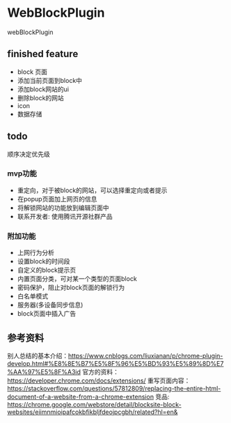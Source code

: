 # WebBlockPlugin
webBlockPlugin

## finished feature

* block 页面
* 添加当前页面到block中
* 添加block网站的ui
* 删除block的网站
* icon
* 数据存储

## todo

顺序决定优先级

### mvp功能

* 重定向，对于被block的网站，可以选择重定向或者提示
* 在popup页面加上网页的信息
* 将解锁网站的功能放到编辑页面中
* 联系开发者: 使用腾讯开源社群产品

### 附加功能

* 上网行为分析
* 设置block的时间段 
* 自定义的block提示页
* 内置页面分类，可对某一个类型的页面block
* 密码保护，阻止对block页面的解锁行为
* 白名单模式
* 服务器(多设备同步信息)
* block页面中插入广告

## 参考资料

别人总结的基本介绍：https://www.cnblogs.com/liuxianan/p/chrome-plugin-develop.html#%E8%8E%B7%E5%8F%96%E5%BD%93%E5%89%8D%E7%AA%97%E5%8F%A3id
官方的资料：https://developer.chrome.com/docs/extensions/
重写页面内容：https://stackoverflow.com/questions/57812809/replacing-the-entire-html-document-of-a-website-from-a-chrome-extension
竞品: https://chrome.google.com/webstore/detail/blocksite-block-websites/eiimnmioipafcokbfikbljfdeojpcgbh/related?hl=en&
